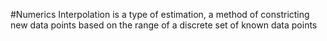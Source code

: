 #Numerics 
Interpolation is a type of estimation, a method of constricting new data points based on the range of a discrete set of known data points